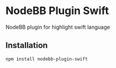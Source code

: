 # NodeBB Plugin Swift

NodeBB plugin for highlight swift language

## Installation

    npm install nodebb-plugin-swift





